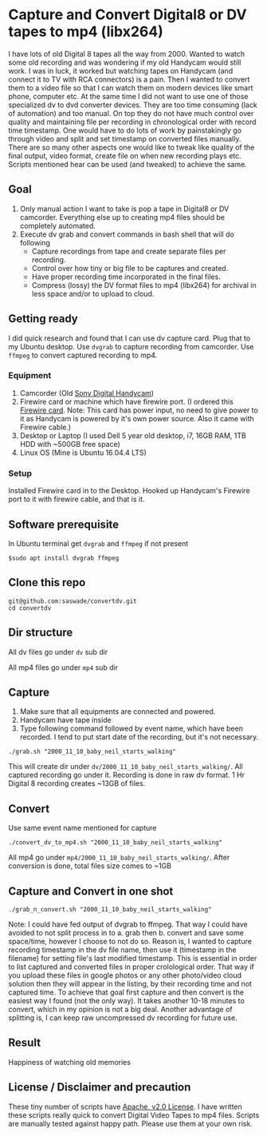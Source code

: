 # Capture and Convert Digital8 or DV tapes to mp4 (libx264)
I have lots of old Digital 8 tapes all the way from 2000. Wanted to watch some old recording and was wondering if my old Handycam would still work. I was in luck, it worked but watching tapes on Handycam (and connect it to TV with RCA connectors) is a pain. Then I wanted to convert them to a video file so that I can watch them on modern devices like smart phone, computer etc. At the same time I did not want to use one of those specialized dv to dvd converter devices. They are too time consuming (lack of automation) and too manual.
On top they do not have much control over quality and maintaining file per recording in chronological order with record time timestamp. One would have to do lots of work by painstakingly go through video and split and set timestamp on converted files manually. There are so many other aspects one would like to tweak like quality of the final output, video format, create file on when new recording plays etc. Scripts mentioned hear can be used (and tweaked) to achieve the same. 

## Goal
1. Only manual action I want to take is pop a tape in Digital8 or DV camcorder. Everything else up to creating mp4 files should be completely automated.
2. Execute dv grab and convert commands in bash shell that will do following
   * Capture recordings from tape and create separate files per recording.
   * Control over how tiny or big file to be captures and created.
   * Have proper recording time incorporated in the final files.
   * Compress (lossy) the DV format files to mp4 (libx264) for archival in less space and/or to upload to cloud.

## Getting ready
I did quick research and found that I can use dv capture card. Plug that to my Ubuntu desktop. Use ```dvgrab```
to capture recording from camcorder. Use ```ffmpeg``` to convert captured recording to mp4.

### Equipment
 1. Camcorder (Old [Sony Digital Handycam](https://esupport.sony.com/US/p/model-home.pl?mdl=DCRTRV510&LOC=3))
 2. Firewire card or machine which have firewire port. (I ordered this [Firewire card](https://www.amazon.com/Firewire-Expansion-Rosewill-RC-504-Controller/dp/B004F3DM6C). Note: This card has power input, no need to give power to it as Handycam is powered by it's own power source. Also it came with Firewire cable.)
 3. Desktop or Laptop (I used Dell 5 year old desktop, i7, 16GB RAM, 1TB HDD with ~500GB free space)
 4. Linux OS (Mine is Ubuntu 16.04.4 LTS)

### Setup
Installed Firewire card in to the Desktop. Hooked up Handycam's Firewire port to it with firewire cable, and that is it.


## Software prerequisite

In Ubuntu terminal get ```dvgrab``` and ```ffmpeg``` if not present
```
$sudo apt install dvgrab ffmpeg
```

## Clone this repo
```
git@github.com:saswade/convertdv.git
cd convertdv
```

## Dir structure
All dv files go under ```dv``` sub dir

All mp4 files go under ```mp4``` sub dir

## Capture
1. Make sure that all equipments are connected and powered. 
1. Handycam have tape inside
1. Type following command followed by event name, which have been recorded. I tend to put start date of the recording, but it's not necessary.
```
./grab.sh "2000_11_10_baby_neil_starts_walking"
```
This will create dir under
```dv/2000_11_10_baby_neil_starts_walking/```.
All captured recording go under it. Recording is done in raw dv format. 
1 Hr Digital 8 recording creates ~13GB of files.
## Convert
Use same event name mentioned for capture
```
./convert_dv_to_mp4.sh "2000_11_10_baby_neil_starts_walking"
```
All mp4 go under
```mp4/2000_11_10_baby_neil_starts_walking/```.
After conversion is done, total files size comes to ~1GB
## Capture and Convert in one shot
```
./grab_n_convert.sh "2000_11_10_baby_neil_starts_walking"
```
Note: I could have fed output of dvgrab to ffmpeg. That way I could have avoided to not split process in to a. grab then b. convert and save some space/time, however I choose to not do so. Reason is, I wanted to capture recording timestamp in the dv file name, then use it (timestamp in the filename) for setting file's last modified timestamp. This is essential in order to list captured and converted files in proper crolological order. That way if you upload these files in google photos or any other photo/video cloud solution then they will appear in the listing, by their recording time and not captured time. To achieve that goal first capture and then convert is the easiest way I found (not the only way). It takes another 10-18 minutes to convert, which in my opinion is not a big deal. Another advantage of splitting is, I can keep raw uncompressed dv recording  for future use.

## Result
Happiness of watching old memories

## License / Disclaimer and precaution
These tiny number of scripts have [Apache, v2.0 License](https://www.apache.org/licenses/LICENSE-2.0).
I have written these scripts really quick to convert Digital Video Tapes to mp4 files. Scripts are manually tested against happy path. Please use them at your own risk. 
